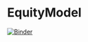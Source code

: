 # EquityModel

[![Binder](https://mybinder.org/badge_logo.svg)](https://mybinder.org/v2/gh/beadeoliveira/EquityModel/HEAD)
